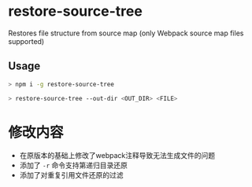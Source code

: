 # restore-source-tree
Restores file structure from source map (only Webpack source map files supported)

## Usage

```sh
> npm i -g restore-source-tree

> restore-source-tree --out-dir <OUT_DIR> <FILE>
```


# 修改内容

* 在原版本的基础上修改了webpack注释导致无法生成文件的问题
* 添加了 `-r` 命令支持第递归目录还原
* 添加了对重复引用文件还原的过滤